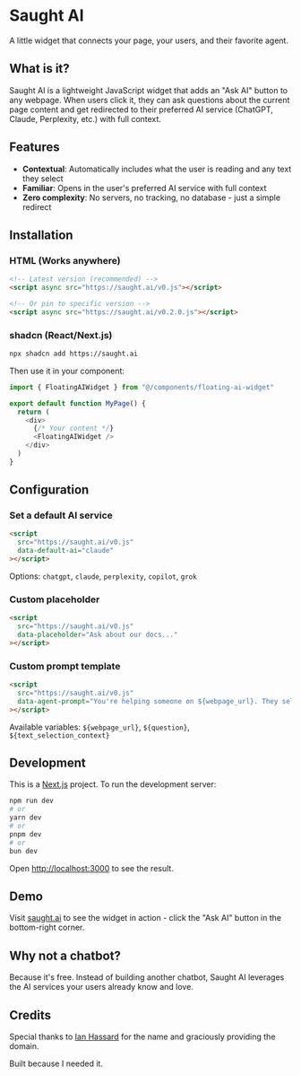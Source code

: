 # Saught AI

A little widget that connects your page, your users, and their favorite agent.

## What is it?

Saught AI is a lightweight JavaScript widget that adds an "Ask AI" button to any webpage. When users click it, they can ask questions about the current page content and get redirected to their preferred AI service (ChatGPT, Claude, Perplexity, etc.) with full context.

## Features

- **Contextual**: Automatically includes what the user is reading and any text they select
- **Familiar**: Opens in the user's preferred AI service with full context  
- **Zero complexity**: No servers, no tracking, no database - just a simple redirect

## Installation

### HTML (Works anywhere)

```html
<!-- Latest version (recommended) -->
<script async src="https://saught.ai/v0.js"></script>

<!-- Or pin to specific version -->
<script async src="https://saught.ai/v0.2.0.js"></script>
```

### shadcn (React/Next.js)

```bash
npx shadcn add https://saught.ai
```

Then use it in your component:

```javascript
import { FloatingAIWidget } from "@/components/floating-ai-widget"

export default function MyPage() {
  return (
    <div>
      {/* Your content */}
      <FloatingAIWidget />
    </div>
  )
}
```

## Configuration

### Set a default AI service

```html
<script 
  src="https://saught.ai/v0.js"
  data-default-ai="claude"
></script>
```

Options: `chatgpt`, `claude`, `perplexity`, `copilot`, `grok`

### Custom placeholder

```html
<script 
  src="https://saught.ai/v0.js"
  data-placeholder="Ask about our docs..."
></script>
```

### Custom prompt template

```html
<script 
  src="https://saught.ai/v0.js"
  data-agent-prompt="You're helping someone on ${webpage_url}. They selected: ${text_selection_context}. Question: ${question}"
></script>
```

Available variables: `${webpage_url}`, `${question}`, `${text_selection_context}`

## Development

This is a [Next.js](https://nextjs.org) project. To run the development server:

```bash
npm run dev
# or
yarn dev
# or
pnpm dev
# or
bun dev
```

Open [http://localhost:3000](http://localhost:3000) to see the result.

## Demo

Visit [saught.ai](https://saught.ai) to see the widget in action - click the "Ask AI" button in the bottom-right corner.

## Why not a chatbot?

Because it's free. Instead of building another chatbot, Saught AI leverages the AI services your users already know and love.

## Credits

Special thanks to [Ian Hassard](https://ca.linkedin.com/in/ianhassard) for the name and graciously providing the domain.

Built because I needed it.
